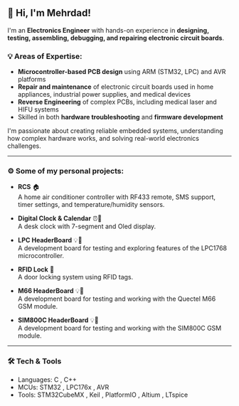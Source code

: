 ## 👋 Hi, I'm Mehrdad!

I'm an **Electronics Engineer** with hands-on experience in **designing, testing, assembling, debugging, and repairing electronic circuit boards**.

### 💡 Areas of Expertise:
- **Microcontroller-based PCB design** using ARM (STM32, LPC) and AVR platforms  
- **Repair and maintenance** of electronic circuit boards used in home appliances, industrial power supplies, and medical devices
- **Reverse Engineering** of complex PCBs, including medical laser and HIFU systems  
- Skilled in both **hardware troubleshooting** and **firmware development**  

I'm passionate about creating reliable embedded systems, understanding how complex hardware works, and solving real-world electronics challenges.

---

### ⚙️ Some of my personal projects:

- **RCS** 🏠  
A home air conditioner controller with RF433 remote, SMS support, timer settings, and temperature/humidity sensors.

- **Digital Clock & Calendar** ⏰📆  
A desk clock with 7-segment and Oled display.

- **LPC HeaderBoard** 💡🔧  
A development board for testing and exploring features of the LPC1768 microcontroller.

- **RFID Lock** 🔐  
A door locking system using RFID tags.

- **M66 HeaderBoard** 💡📱  
A development board for testing and working with the Quectel M66 GSM module.

- **SIM800C HeaderBoard** 💡📱  
A development board for testing and working with the SIM800C GSM module.

---

### 🛠 Tech & Tools
- Languages: C , C++
- MCUs: STM32 , LPC176x , AVR
- Tools: STM32CubeMX , Keil , PlatformIO , Altium , LTspice